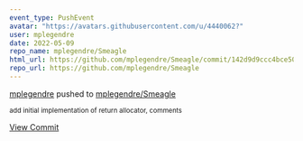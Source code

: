 ```yaml
---
event_type: PushEvent
avatar: "https://avatars.githubusercontent.com/u/4440062?"
user: mplegendre
date: 2022-05-09
repo_name: mplegendre/Smeagle
html_url: https://github.com/mplegendre/Smeagle/commit/142d9d9ccc4bce50aad511db61e85dd75a9b5427
repo_url: https://github.com/mplegendre/Smeagle
---
```


<a href='https://github.com/mplegendre' target='_blank'>mplegendre</a> pushed to <a href='https://github.com/mplegendre/Smeagle' target='_blank'>mplegendre/Smeagle</a>

<small>add initial implementation of return allocator, comments</small>

<a href='https://github.com/mplegendre/Smeagle/commit/142d9d9ccc4bce50aad511db61e85dd75a9b5427' target='_blank'>View Commit</a>